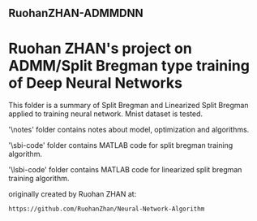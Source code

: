 ## RuohanZHAN-ADMMDNN
# Ruohan ZHAN's project on ADMM/Split Bregman type training of Deep Neural Networks

This folder is a summary of Split Bregman and Linearized Split Bregman applied to training neural network. Mnist dataset is tested.

'\notes' folder contains notes about model, optimization and algorithms.

'\sbi-code' folder contains MATLAB code for split bregman training algorithm.

'\lsbi-code' folder contains MATLAB code for linearized split bregman training algorithm.

originally created by Ruohan ZHAN at:

	https://github.com/RuohanZhan/Neural-Network-Algorithm
